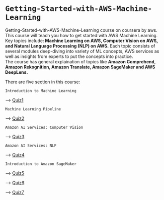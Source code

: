 # `Getting-Started-with-AWS-Machine-Learning`

<p>Getting-Started-with-AWS-Machine-Learning course on coursera by aws.<br>
This course will teach you how to get started with AWS Machine Learning. 
Key topics include:<strong> Machine Learning on AWS, Computer Vision on AWS, and Natural Language Processing (NLP) on AWS.</strong> 
Each topic consists of several modules deep-diving into variety of ML concepts, AWS services as well as insights from experts to put the concepts into practice.<br>
The course has general explaination of topics like <strong>Amazon Comprehend, Amazon Rekognition, Amazon Translate, Amazon SageMaker and AWS DeepLens.</strong><br>
  
There are five section in this course:
  
`Introduction to Machine Learning`

--> [Quiz1](https://github.com/nehasm/Getting-Started-with-AWS-Machine-Learning/blob/master/Quiz%201.pdf)

`Machine Learning Pipeline`

--> [Quiz2](https://github.com/nehasm/Getting-Started-with-AWS-Machine-Learning/blob/master/Quiz%202.pdf)

`Amazon AI Services: Computer Vision`

--> [Quiz3](https://github.com/nehasm/Getting-Started-with-AWS-Machine-Learning/blob/master/Quiz%203.pdf)

`Amazon AI Services: NLP`

--> [Quiz4](https://github.com/nehasm/Getting-Started-with-AWS-Machine-Learning/blob/master/Quiz%204.pdf)

`Introduction to Amazon SageMaker`

--> [Quiz5](https://github.com/nehasm/Getting-Started-with-AWS-Machine-Learning/blob/master/Quiz%205.pdf)

--> [Quiz6](https://github.com/nehasm/Getting-Started-with-AWS-Machine-Learning/blob/master/Quiz%206.pdf)

--> [Quiz7](https://github.com/nehasm/Getting-Started-with-AWS-Machine-Learning/blob/master/Quiz%207.pdf)
